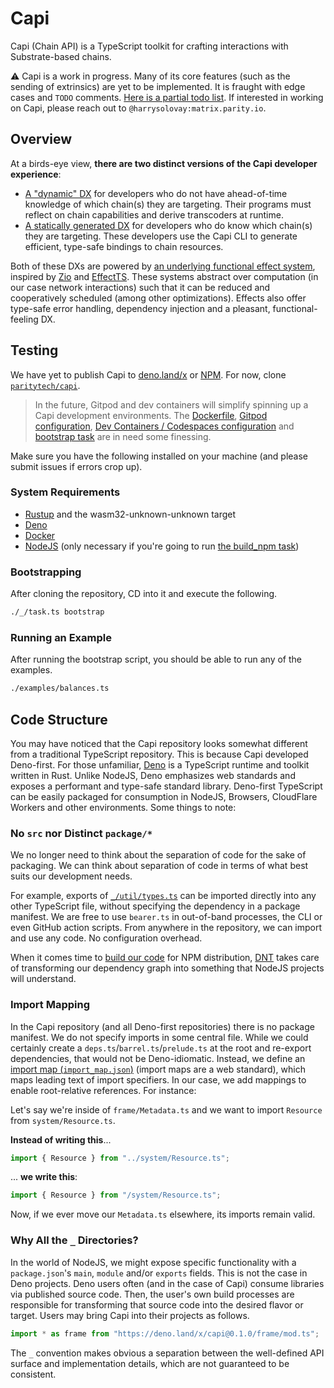 # Capi

Capi (Chain API) is a TypeScript toolkit for crafting interactions with Substrate-based chains.

⚠️ Capi is a work in progress. Many of its core features (such as the sending of extrinsics) are yet to be implemented. It is fraught with edge cases and `TODO` comments. [Here is a partial todo list](./_/assets/todo.md). If interested in working on Capi, please reach out to `@harrysolovay:matrix.parity.io`.

## Overview

At a birds-eye view, **there are two distinct versions of the Capi developer experience**:

- [A "dynamic" DX](./_/assets/dynamic_dx.md) for developers who do not have ahead-of-time knowledge of which chain(s) they are targeting. Their programs must reflect on chain capabilities and derive transcoders at runtime.
- [A statically generated DX](./_/assets/static_dx.md) for developers who do know which chain(s) they are targeting. These developers use the Capi CLI to generate efficient, type-safe bindings to chain resources.

Both of these DXs are powered by [an underlying functional effect system](./_/assets/effects.md), inspired by [Zio](https://zio.dev/) and [EffectTS](https://github.com/effect-ts). These systems abstract over computation (in our case network interactions) such that it can be reduced and cooperatively scheduled (among other optimizations). Effects also offer type-safe error handling, dependency injection and a pleasant, functional-feeling DX.

## Testing

We have yet to publish Capi to [deno.land/x](https://deno.land/x) or [NPM](https://www.npmjs.com/). For now, clone [`paritytech/capi`](https://github.com/paritytech/capi).

> In the future, Gitpod and dev containers will simplify spinning up a Capi development environments. The [Dockerfile](./Dockerfile), [Gitpod configuration](./.gitpod.yml), [Dev Containers / Codespaces configuration](./.devcontainer/devcontainer.json) and [bootstrap task](./_/tasks/bootstrap.ts) are in need some finessing.

Make sure you have the following installed on your machine (and please submit issues if errors crop up).

### System Requirements

- [Rustup](https://www.rust-lang.org/tools/install) and the wasm32-unknown-unknown target
- [Deno](https://deno.land/manual@v1.19.3/getting_started/installation)
- [Docker](https://docs.docker.com/get-docker/)
- [NodeJS](https://nodejs.org/) (only necessary if you're going to run [the build_npm task](./_/tasks/build_npm.ts))

### Bootstrapping

After cloning the repository, CD into it and execute the following.

```sh
./_/task.ts bootstrap
```

### Running an Example

After running the bootstrap script, you should be able to run any of the examples.

```sh
./examples/balances.ts
```

## Code Structure

You may have noticed that the Capi repository looks somewhat different from a traditional TypeScript repository. This is because Capi developed Deno-first. For those unfamiliar, [Deno](https://deno.land/) is a TypeScript runtime and toolkit written in Rust. Unlike NodeJS, Deno emphasizes web standards and exposes a performant and type-safe standard library. Deno-first TypeScript can be easily packaged for consumption in NodeJS, Browsers, CloudFlare Workers and other environments. Some things to note:

### No `src` nor Distinct `package/*`

We no longer need to think about the separation of code for the sake of packaging. We can think about separation of code in terms of what best suits our development needs.

For example, exports of [`_/util/types.ts`](./_/util/types.ts) can be imported directly into any other TypeScript file, without specifying the dependency in a package manifest. We are free to use `bearer.ts` in out-of-band processes, the CLI or even GitHub action scripts. From anywhere in the repository, we can import and use any code. No configuration overhead.

When it comes time to [build our code](./_/tasks/build_npm.ts) for NPM distribution, [DNT](https://github.com/denoland/dnt) takes care of transforming our dependency graph into something that NodeJS projects will understand.

### Import Mapping

In the Capi repository (and all Deno-first repositories) there is no package manifest. We do not specify imports in some central file. While we could certainly create a `deps.ts`/`barrel.ts`/`prelude.ts` at the root and re-export dependencies, that would not be Deno-idiomatic. Instead, we define an [import map (`import_map.json`)](./import_map.json) (import maps are a web standard), which maps leading text of import specifiers. In our case, we add mappings to enable root-relative references. For instance:

Let's say we're inside of `frame/Metadata.ts` and we want to import `Resource` from `system/Resource.ts`.

**Instead of writing this**...

```ts
import { Resource } from "../system/Resource.ts";
```

... **we write this**:

```ts
import { Resource } from "/system/Resource.ts";
```

Now, if we ever move our `Metadata.ts` elsewhere, its imports remain valid.

### Why All the `_` Directories?

In the world of NodeJS, we might expose specific functionality with a `package.json`'s `main`, `module` and/or `exports` fields. This is not the case in Deno projects. Deno users often (and in the case of Capi) consume libraries via published source code. Then, the user's own build processes are responsible for transforming that source code into the desired flavor or target. Users may bring Capi into their projects as follows.

```ts
import * as frame from "https://deno.land/x/capi@0.1.0/frame/mod.ts";
```

The `_` convention makes obvious a separation between the well-defined API surface and implementation details, which are not guaranteed to be consistent.
